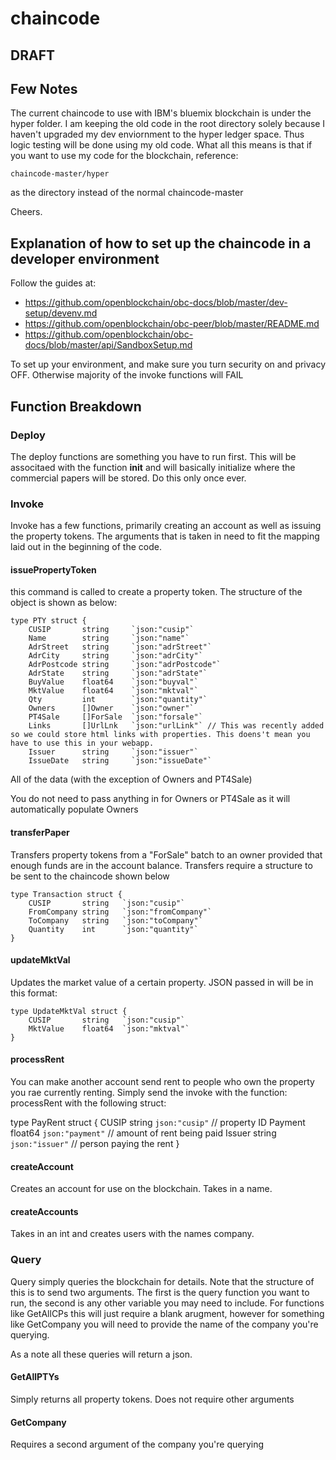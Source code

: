 # chaincode

## DRAFT

## Few Notes

The current chaincode to use with IBM's bluemix blockchain is under the hyper folder. I am keeping the old code in the root directory solely because I haven't upgraded my dev enviornment to the hyper ledger space. Thus logic testing will be done using my old code. What all this means is that if you want to use my code for the blockchain, reference: 

```
chaincode-master/hyper
```

as the directory instead of the normal chaincode-master

Cheers.

## Explanation of how to set up the chaincode in a developer environment

Follow the guides at: 
* https://github.com/openblockchain/obc-docs/blob/master/dev-setup/devenv.md 
* https://github.com/openblockchain/obc-peer/blob/master/README.md
* https://github.com/openblockchain/obc-docs/blob/master/api/SandboxSetup.md

To set up your environment, and make sure you turn security on and privacy OFF. Otherwise majority of the invoke functions will FAIL

## Function Breakdown

### Deploy

The deploy functions are something you have to run first. This will be associtaed with the function **init** and will basically initialize where the commercial papers will be stored. Do this only once ever.

### Invoke

Invoke has a few functions, primarily creating an account as well as issuing the property tokens. The arguments that is taken in need to fit the mapping laid out in the beginning of the code.

#### issuePropertyToken

this command is called to create a property token. The structure of the object is shown as below:
```
type PTY struct {
	CUSIP		string 	   `json:"cusip"`
	Name		string 	   `json:"name"`
    AdrStreet   string     `json:"adrStreet"`
    AdrCity     string     `json:"adrCity"`
    AdrPostcode string     `json:"adrPostcode"`
    AdrState    string     `json:"adrState"`
    BuyValue    float64    `json:"buyval"`
    MktValue    float64    `json:"mktval"`
    Qty         int        `json:"quantity"`
    Owners      []Owner    `json:"owner"`
    PT4Sale     []ForSale  `json:"forsale"`
    Links       []UrlLnk   `json:"urlLink"` // This was recently added so we could store html links with properties. This doens't mean you have to use this in your webapp.
    Issuer      string     `json:"issuer"`
    IssueDate   string     `json:"issueDate"`
```
All of the data (with the exception of Owners and PT4Sale) 

You do not need to pass anything in for Owners or PT4Sale as it will automatically populate Owners

#### transferPaper

Transfers property tokens from a "ForSale" batch to an owner provided that enough funds are in the account balance. Transfers require a structure to be sent to the chaincode shown below

```
type Transaction struct {
	CUSIP       string   `json:"cusip"`
	FromCompany string   `json:"fromCompany"`
	ToCompany   string   `json:"toCompany"`
	Quantity    int      `json:"quantity"`
}
```

#### updateMktVal

Updates the market value of a certain property. JSON passed in will be in this format:

```
type UpdateMktVal struct {
    CUSIP       string   `json:"cusip"`
    MktValue    float64  `json:"mktval"`
}
```

#### processRent

You can make another account send rent to people who own the property you rae currently renting. Simply send the invoke with the function: processRent with the following struct:

type PayRent struct {
    CUSIP       string   `json:"cusip"`   // property ID
    Payment     float64  `json:"payment"` // amount of rent being paid
    Issuer      string   `json:"issuer"`  // person paying the rent
}

#### createAccount

Creates an account for use on the blockchain. Takes in a name.

#### createAccounts

Takes in an int and creates users with the names company<num>. 

### Query

Query simply queries the blockchain for details. Note that the structure of this is to send two arguments. The first is the query function you want to run, the second is any other variable you may need to include. For functions like GetAllCPs this will just require a blank arugment, however for something like GetCompany you will need to provide the name of the company you're querying.

As a note all these queries will return a json. 

#### GetAllPTYs

Simply returns all property tokens. Does not require other arguments

#### GetCompany

Requires a second argument of the company you're querying

